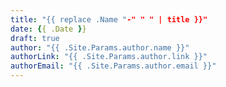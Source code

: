 ```yaml
---
title: "{{ replace .Name "-" " " | title }}"
date: {{ .Date }}
draft: true
author: "{{ .Site.Params.author.name }}"
authorLink: "{{ .Site.Params.author.link }}"
authorEmail: "{{ .Site.Params.author.email }}"
---
```


